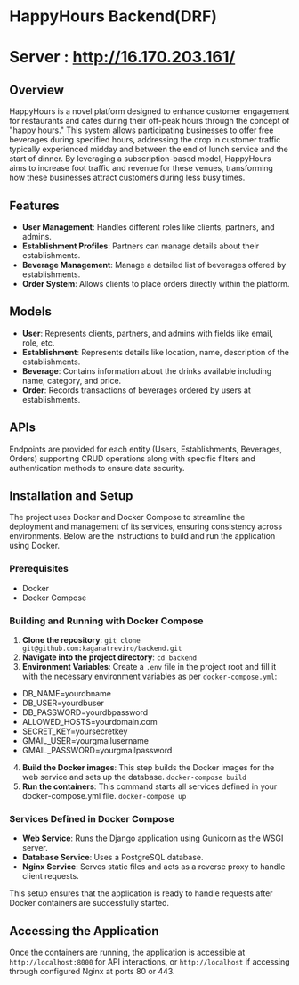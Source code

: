 # HappyHours Backend(DRF) 
# Server : http://16.170.203.161/
## Overview
HappyHours is a novel platform designed to enhance customer engagement for restaurants and cafes during their off-peak hours through the concept of "happy hours." This system allows participating businesses to offer free beverages during specified hours, addressing the drop in customer traffic typically experienced midday and between the end of lunch service and the start of dinner. By leveraging a subscription-based model, HappyHours aims to increase foot traffic and revenue for these venues, transforming how these businesses attract customers during less busy times.

## Features
- **User Management**: Handles different roles like clients, partners, and admins.
- **Establishment Profiles**: Partners can manage details about their establishments.
- **Beverage Management**: Manage a detailed list of beverages offered by establishments.
- **Order System**: Allows clients to place orders directly within the platform.

## Models
- **User**: Represents clients, partners, and admins with fields like email, role, etc.
- **Establishment**: Represents details like location, name, description of the establishments.
- **Beverage**: Contains information about the drinks available including name, category, and price.
- **Order**: Records transactions of beverages ordered by users at establishments.

## APIs
Endpoints are provided for each entity (Users, Establishments, Beverages, Orders) supporting CRUD operations along with specific filters and authentication methods to ensure data security.

## Installation and Setup
The project uses Docker and Docker Compose to streamline the deployment and management of its services, ensuring consistency across environments. Below are the instructions to build and run the application using Docker.

### Prerequisites
- Docker
- Docker Compose

### Building and Running with Docker Compose
1. **Clone the repository**: `git clone git@github.com:kaganatreviro/backend.git`
2. **Navigate into the project directory**: `cd backend`
3. **Environment Variables**:
Create a `.env` file in the project root and fill it with the necessary environment variables as per `docker-compose.yml`:

- DB_NAME=yourdbname
- DB_USER=yourdbuser
- DB_PASSWORD=yourdbpassword
- ALLOWED_HOSTS=yourdomain.com
- SECRET_KEY=yoursecretkey
- GMAIL_USER=yourgmailusername
- GMAIL_PASSWORD=yourgmailpassword

4. **Build the Docker images**:
This step builds the Docker images for the web service and sets up the database.
`docker-compose build`
5. **Run the containers**:
This command starts all services defined in your docker-compose.yml file.
`docker-compose up`
### Services Defined in Docker Compose
- **Web Service**: Runs the Django application using Gunicorn as the WSGI server.
- **Database Service**: Uses a PostgreSQL database.
- **Nginx Service**: Serves static files and acts as a reverse proxy to handle client requests.

This setup ensures that the application is ready to handle requests after Docker containers are successfully started.

## Accessing the Application
Once the containers are running, the application is accessible at `http://localhost:8000` for API interactions, or `http://localhost` if accessing through configured Nginx at ports 80 or 443.